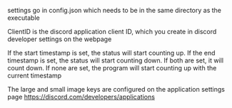 settings go in config.json which needs to be in the same directory as the executable 

ClientID is the discord application client ID, which you create in discord developer settings on the webpage

If the start timestamp is set, the status will start counting up. 
If the end timestamp is set, the status will start counting down.
If both are set, it will count down. 
If none are set, the program will start counting up with the current timestamp

The large and small image keys are configured on the application settings page https://discord.com/developers/applications
